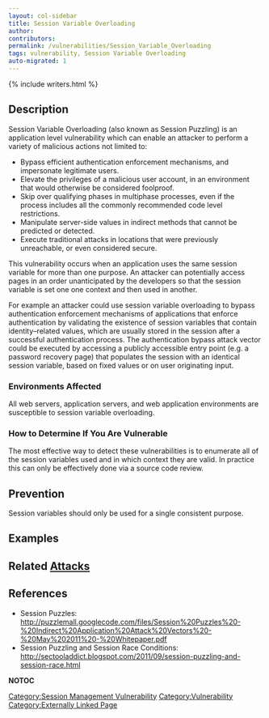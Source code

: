 ```yaml
---
layout: col-sidebar
title: Session Variable Overloading
author:
contributors:
permalink: /vulnerabilities/Session_Variable_Overloading
tags: vulnerability, Session Variable Overloading
auto-migrated: 1
---
```


{% include writers.html %}

## Description

Session Variable Overloading (also known as Session Puzzling) is an
application level vulnerability which can enable an attacker to perform
a variety of malicious actions not limited to:

- Bypass efficient authentication enforcement mechanisms, and
  impersonate legitimate users.
- Elevate the privileges of a malicious user account, in an
  environment that would otherwise be considered foolproof.
- Skip over qualifying phases in multiphase processes, even if the
  process includes all the commonly recommended code level
  restrictions.
- Manipulate server-side values in indirect methods that cannot be
  predicted or detected.
- Execute traditional attacks in locations that were previously
  unreachable, or even considered secure.

This vulnerability occurs when an application uses the same session
variable for more than one purpose. An attacker can potentially access
pages in an order unanticipated by the developers so that the session
variable is set one one context and then used in another.

For example an attacker could use session variable overloading to bypass
authentication enforcement mechanisms of applications that enforce
authentication by validating the existence of session variables that
contain identity–related values, which are usually stored in the session
after a successful authentication process. The authentication bypass
attack vector could be executed by accessing a publicly accessible entry
point (e.g. a password recovery page) that populates the session with an
identical session variable, based on fixed values or on user originating
input.

### Environments Affected

All web servers, application servers, and web application environments
are susceptible to session variable overloading.

### How to Determine If You Are Vulnerable

The most effective way to detect these vulnerabilities is to enumerate
all of the session variables used and in which context they are valid.
In practice this can only be effectively done via a source code review.

## Prevention

Session variables should only be used for a single consistent purpose.

## Examples

## Related [Attacks](https://owasp.org/www-community/attacks/)

## References

- Session Puzzles:
  <http://puzzlemall.googlecode.com/files/Session%20Puzzles%20-%20Indirect%20Application%20Attack%20Vectors%20-%20May%202011%20-%20Whitepaper.pdf>
- Session Puzzling and Session Race Conditions:
  <http://sectooladdict.blogspot.com/2011/09/session-puzzling-and-session-race.html>

**NOTOC**

[Category:Session Management
Vulnerability](Category:Session_Management_Vulnerability "wikilink")
[Category:Vulnerability](Category:Vulnerability "wikilink")
[Category:Externally Linked
Page](Category:Externally_Linked_Page "wikilink")
